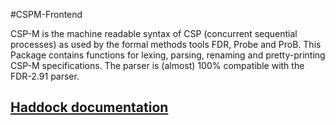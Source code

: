 #CSPM-Frontend

CSP-M is the machine readable syntax of CSP (concurrent sequential processes)
as used by the formal methods tools FDR, Probe and ProB.
This Package contains functions for lexing, parsing, renaming and pretty-printing
CSP-M specifications.
The parser is (almost) 100% compatible with the FDR-2.91 parser.

## [Haddock documentation](http://hackage.haskell.org/package/CSPM-Frontend)
